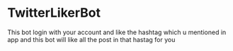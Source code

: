 # TwitterLikerBot
 This bot login with your account and like the hashtag which u mentioned in app and this bot will like all the post in that hastag for you
